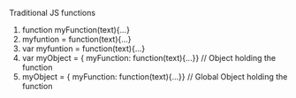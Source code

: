Traditional JS functions
1. function myFunction(text){...}
2. myfuntion = function(text){...}
3. var myfuntion = function(text){...}
4. var myObject = { myFunction: function(text){...}}    // Object holding the function
4. myObject = { myFunction: function(text){...}}    // Global Object holding the function